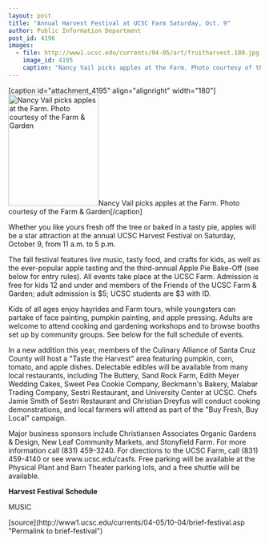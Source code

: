 ```yaml
---
layout: post
title: "Annual Harvest Festival at UCSC Farm Saturday, Oct. 9"
author: Public Information Department
post_id: 4196
images:
  - file: http://www1.ucsc.edu/currents/04-05/art/fruitharvest.180.jpg
    image_id: 4195
    caption: "Nancy Vail picks apples at the Farm. Photo courtesy of the Farm & Garden"
---
```


[caption id="attachment_4195" align="alignright" width="180"]<a href="http://localhost/mysite/wp-content/uploads/2004/10/fruitharvest.180.jpg"><img class="size-full wp-image-4195" src="http://localhost/mysite/wp-content/uploads/2004/10/fruitharvest.180.jpg" alt="Nancy Vail picks apples at the Farm. Photo courtesy of the Farm & Garden" width="180" height="222" /></a>Nancy Vail picks apples at the Farm. Photo courtesy of the Farm & Garden[/caption]
<a name="content" id="content"></a>
<p>
  Whether you like yours fresh off the tree or baked in a tasty pie, apples will be a star attraction at the annual UCSC Harvest Festival on Saturday, October 9, from 11 a.m. to 5 p.m.
</p>
<p>
  The fall festival features live music, tasty food, and crafts for kids, as well as the ever-popular apple tasting and the third-annual Apple Pie Bake-Off (see below for entry rules). All events take place at the UCSC Farm. Admission is free for kids 12 and under and members of the Friends of the UCSC Farm &amp; Garden; adult admission is $5; UCSC students are $3 with ID.
</p>
<p>
  Kids of all ages enjoy hayrides and Farm tours, while youngsters can partake of face painting, pumpkin painting, and apple pressing. Adults are welcome to attend cooking and gardening workshops and to browse booths set up by community groups. See below for the full schedule of events.
</p>
<p>
  In a new addition this year, members of the Culinary Alliance of Santa Cruz County will host a "Taste the Harvest" area featuring pumpkin, corn, tomato, and apple dishes. Delectable edibles will be available from many local restaurants, including The Buttery, Sand Rock Farm, Edith Meyer Wedding Cakes, Sweet Pea Cookie Company, Beckmann's Bakery, Malabar Trading Company, Sestri Restaurant, and University Center at UCSC. Chefs Jamie Smith of Sestri Restaurant and Christian Dreyfus will conduct cooking demonstrations, and local farmers will attend as part of the "Buy Fresh, Buy Local" campaign.
</p>
<p>
  Major business sponsors include Christiansen Associates Organic Gardens &amp; Design, New Leaf Community Markets, and Stonyfield Farm. For more information call (831) 459-3240. For directions to the UCSC Farm, call (831) 459-4140 or see www.ucsc.edu/casfs. Free parking will be available at the Physical Plant and Barn Theater parking lots, and a free shuttle will be available.
</p>
<p>
  <b>Harvest Festival Schedule</b>
</p>
<p>
  MUSIC
</p>
[source](http://www1.ucsc.edu/currents/04-05/10-04/brief-festival.asp "Permalink to brief-festival")
